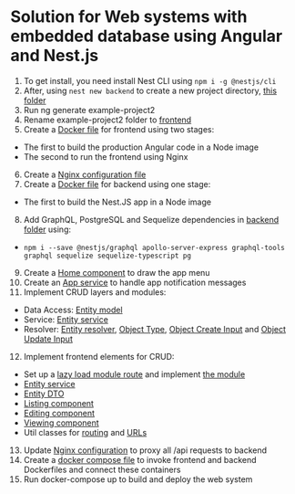 # Solution for Web systems with embedded database using Angular and Nest.js

1. To get install, you need install Nest CLI using ```npm i -g @nestjs/cli```
2. After, using ```nest new backend``` to  create a new project directory, [this folder](backend)
3. Run ng generate example-project2
4. Rename example-project2 folder to [frontend](frontend)
5. Create a [Docker file](frontend/Dockerfile) for frontend using two stages:
 - The first to build the production Angular code in a Node image
 - The second to run the frontend using Nginx
6. Create a [Nginx configuration file](frontend/nginx/default.conf)
7. Create a [Docker file](backend/Dockerfile) for backend using one stage:
 - The first to build the Nest.JS app in a Node image
8. Add GraphQL, PostgreSQL and Sequelize dependencies in [backend folder](backend) using:
- `npm i --save @nestjs/graphql apollo-server-express graphql-tools graphql sequelize sequelize-typescript pg`

9. Create a [Home component](frontend/src/app/home) to draw the app menu
10. Create an [App service](frontend/src/app/app.service.ts) to handle app notification messages
11. Implement CRUD layers and modules:
 - Data Access: [Entity model](backend/src/book/model/book.entity.ts)
 - Service: [Entity service](backend/src/book/book.service.ts) 
 - Resolver: [Entity resolver](backend/src/book/book.resolver.ts), [Object Type](backend/src/book/dto/book.dto.ts), [Object Create Input](backend/src/book/input/createBook.input.ts) and [Object Update Input](backend/src/book/input/updateBook.input.ts)
12. Implement frontend elements for CRUD:
 - Set up a [lazy load module route](frontend/src/app/app-routing.module.ts) and implement [the module](frontend/src/app/book/book.module.ts)
 - [Entity service](frontend/src/app/book/book.service.ts)
 - [Entity DTO](frontend/src/app/book/book.ts)
 - [Listing component](frontend/src/app/book/book-list)
 - [Editing component](frontend/src/app/book/book-edit)
 - [Viewing component](frontend/src/app/book/book-view)
 - Util classes for [routing](frontend/src/app/routes.util.ts) and [URLs](frontend/src/app/app.urls.ts)
13. Update [Nginx configuration](frontend/nginx/default.conf) to proxy all /api requests to backend
14. Create a [docker compose file](docker-compose.yml) to invoke frontend and backend Dockerfiles and connect these containers
15. Run docker-compose up to build and deploy the web system
